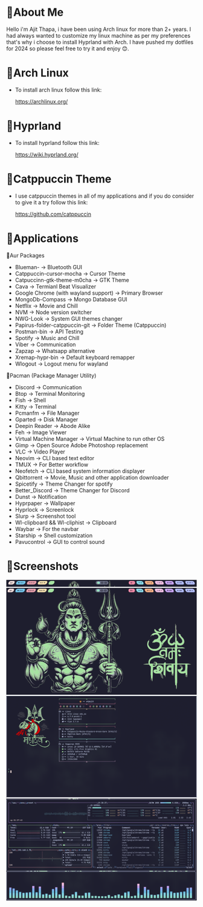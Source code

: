 # 🔱About Me

Hello i'm Ajit Thapa, i have been using Arch linux for more than 2+ years. I had always wanted to customize my linux machine as per my preferences that's why i choose to install Hyprland with Arch. I have pushed my dotfiles for 2024 so please feel free to try it and enjoy 😊.

# 🔱Arch Linux

- To install arch linux follow this link:

  <https://archlinux.org/>

# 🔱Hyprland

- To install hyprland follow this link:

  <https://wiki.hyprland.org/>

# 🔱Catppuccin Theme

- I use catppuccin themes in all of my applications and if you do consider to give it a try follow this link:

  <https://github.com/catppuccin>

# 🔱Applications

🔱Aur Packages

- Blueman- -> Bluetooth GUI
- Catppuccin-cursor-mocha -> Cursor Theme
- Catpuccinn-gtk-theme-m0cha -> GTK Theme
- Cava -> Termianl Beat Visualizer
- Google Chrome (with wayland support) -> Primary Browser
- MongoDb-Compass -> Mongo Database GUI
- Netflix -> Movie and Chill
- NVM -> Node version switcher
- NWG-Look -> System GUI themes changer
- Papirus-folder-catppuccin-git -> Folder Theme (Catppuccin)
- Postman-bin -> API Testing
- Spotify -> Music and Chill
- Viber -> Communication
- Zapzap -> Whatsapp alternative
- Xremap-hypr-bin -> Default keyboard remapper
- Wlogout -> Logout menu for wayland

🔱Pacman (Package Manager Utility)

- Discord -> Communication
- Btop -> Terminal Monitoring
- Fish -> Shell
- Kitty -> Terminal
- Pcmanfm -> File Manager
- Gparted -> Disk Manager
- Deepin Reader -> Abode Alike
- Feh -> Image Viewer
- Virtual Machine Manager -> Virtual Machine to run other OS
- Gimp -> Open Source Adobe Photoshop replacement
- VLC -> Video Player
- Neovim -> CLI based text editor
- TMUX -> For Better workflow
- Neofetch -> CLI based system information displayer
- Qbittorrent -> Movie, Music and other application downloader
- Spicetify -> Theme Changer for spotify
- Better_Discord -> Theme Changer for Discord
- Dunst -> Notification
- Hyprpaper -> Wallpaper
- Hyprlock -> Screenlock
- Slurp -> Screenshot tool
- Wl-clipboard && Wl-cliphist -> Clipboard
- Waybar -> For the navbar
- Starship -> Shell customization
- Pavucontrol -> GUI to control sound

# 🔱Screenshots

![alt text](https://github.com/Ajit1428/dotfiles/blob/at/screenshots/waybar.png)
![alt text](https://github.com/Ajit1428/dotfiles/blob/at/screenshots/wallpaper_hyprpaper.png)
![alt text](https://github.com/Ajit1428/dotfiles/blob/at/screenshots/terminal_kitty.png)
![alt text](https://github.com/Ajit1428/dotfiles/blob/at/screenshots/cava_btop.png)
